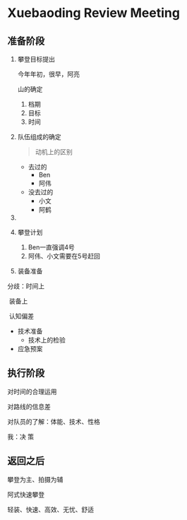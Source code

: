 # Xuebaoding Review Meeting



## 准备阶段

1. 攀登目标提出

   今年年初，很早，阿亮

   

   山的确定

   

   1. 档期
   2. 目标
   3. 时间



2. 队伍组成的确定

   > 动机上的区别

   - 去过的
     - Ben
     - 阿伟
   - 没去过的
     - 小文
     - 阿鹤

3. 

   1. 攀登计划
      1. Ben一直强调4号
      2. 阿伟、小文需要在5号赶回
   2. 装备准备

   分歧：时间上

   ​			装备上

   ​			认知偏差



- 技术准备
  - 技术上的检验
- 应急预案

## 执行阶段

对时间的合理运用

对路线的信息差

对队员的了解：体能、技术、性格

我：决 策



## 返回之后

攀登为主、拍摄为辅

阿式快速攀登

轻装、快速、高效、无忧、舒适



